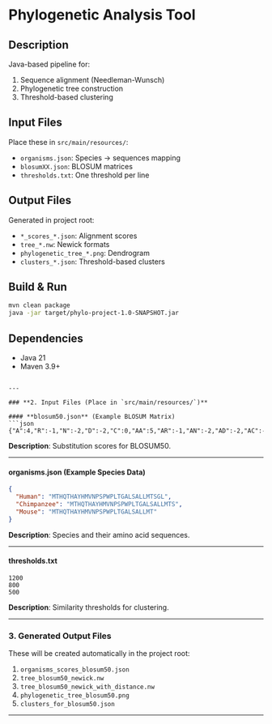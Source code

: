 # Phylogenetic Analysis Tool

## Description
Java-based pipeline for:
1. Sequence alignment (Needleman-Wunsch)
2. Phylogenetic tree construction
3. Threshold-based clustering

## Input Files
Place these in `src/main/resources/`:
- `organisms.json`: Species → sequences mapping
- `blosumXX.json`: BLOSUM matrices
- `thresholds.txt`: One threshold per line

## Output Files
Generated in project root:
- `*_scores_*.json`: Alignment scores
- `tree_*.nw`: Newick formats
- `phylogenetic_tree_*.png`: Dendrogram
- `clusters_*.json`: Threshold-based clusters

## Build & Run
```bash
mvn clean package
java -jar target/phylo-project-1.0-SNAPSHOT.jar
```

## Dependencies
- Java 21
- Maven 3.9+
```

---

### **2. Input Files (Place in `src/main/resources/`)**

#### **blosum50.json** (Example BLOSUM Matrix)
```json
{"A":4,"R":-1,"N":-2,"D":-2,"C":0,"AA":5,"AR":-1,"AN":-2,"AD":-2,"AC":-1,...}
```
**Description**: Substitution scores for BLOSUM50.

---

#### **organisms.json** (Example Species Data)
```json
{
  "Human": "MTHQTHAYHMVNPSPWPLTGALSALLMTSGL",
  "Chimpanzee": "MTHQTHAYHMVNPSPWPLTGALSALLMTS",
  "Mouse": "MTHQTHAYHMVNPSPWPLTGALSALLMT"
}
```
**Description**: Species and their amino acid sequences.

---

#### **thresholds.txt**
```text
1200
800
500
```
**Description**: Similarity thresholds for clustering.

---

### **3. Generated Output Files**
These will be created automatically in the project root:
1. `organisms_scores_blosum50.json`  
2. `tree_blosum50_newick.nw`  
3. `tree_blosum50_newick_with_distance.nw`  
4. `phylogenetic_tree_blosum50.png`  
5. `clusters_for_blosum50.json`  

---
